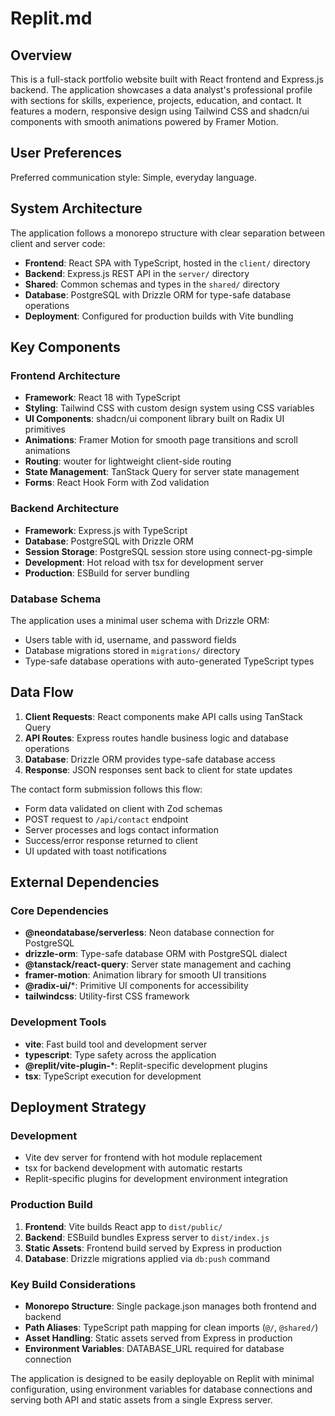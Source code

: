 # Replit.md

## Overview

This is a full-stack portfolio website built with React frontend and Express.js backend. The application showcases a data analyst's professional profile with sections for skills, experience, projects, education, and contact. It features a modern, responsive design using Tailwind CSS and shadcn/ui components with smooth animations powered by Framer Motion.

## User Preferences

Preferred communication style: Simple, everyday language.

## System Architecture

The application follows a monorepo structure with clear separation between client and server code:

- **Frontend**: React SPA with TypeScript, hosted in the `client/` directory
- **Backend**: Express.js REST API in the `server/` directory  
- **Shared**: Common schemas and types in the `shared/` directory
- **Database**: PostgreSQL with Drizzle ORM for type-safe database operations
- **Deployment**: Configured for production builds with Vite bundling

## Key Components

### Frontend Architecture
- **Framework**: React 18 with TypeScript
- **Styling**: Tailwind CSS with custom design system using CSS variables
- **UI Components**: shadcn/ui component library built on Radix UI primitives
- **Animations**: Framer Motion for smooth page transitions and scroll animations
- **Routing**: wouter for lightweight client-side routing
- **State Management**: TanStack Query for server state management
- **Forms**: React Hook Form with Zod validation

### Backend Architecture  
- **Framework**: Express.js with TypeScript
- **Database**: PostgreSQL with Drizzle ORM
- **Session Storage**: PostgreSQL session store using connect-pg-simple
- **Development**: Hot reload with tsx for development server
- **Production**: ESBuild for server bundling

### Database Schema
The application uses a minimal user schema with Drizzle ORM:
- Users table with id, username, and password fields
- Database migrations stored in `migrations/` directory
- Type-safe database operations with auto-generated TypeScript types

## Data Flow

1. **Client Requests**: React components make API calls using TanStack Query
2. **API Routes**: Express routes handle business logic and database operations
3. **Database**: Drizzle ORM provides type-safe database access
4. **Response**: JSON responses sent back to client for state updates

The contact form submission follows this flow:
- Form data validated on client with Zod schemas
- POST request to `/api/contact` endpoint
- Server processes and logs contact information
- Success/error response returned to client
- UI updated with toast notifications

## External Dependencies

### Core Dependencies
- **@neondatabase/serverless**: Neon database connection for PostgreSQL
- **drizzle-orm**: Type-safe database ORM with PostgreSQL dialect
- **@tanstack/react-query**: Server state management and caching
- **framer-motion**: Animation library for smooth UI transitions
- **@radix-ui/***: Primitive UI components for accessibility
- **tailwindcss**: Utility-first CSS framework

### Development Tools
- **vite**: Fast build tool and development server
- **typescript**: Type safety across the application
- **@replit/vite-plugin-***: Replit-specific development plugins
- **tsx**: TypeScript execution for development

## Deployment Strategy

### Development
- Vite dev server for frontend with hot module replacement
- tsx for backend development with automatic restarts
- Replit-specific plugins for development environment integration

### Production Build
1. **Frontend**: Vite builds React app to `dist/public/`
2. **Backend**: ESBuild bundles Express server to `dist/index.js`
3. **Static Assets**: Frontend build served by Express in production
4. **Database**: Drizzle migrations applied via `db:push` command

### Key Build Considerations
- **Monorepo Structure**: Single package.json manages both frontend and backend
- **Path Aliases**: TypeScript path mapping for clean imports (`@/`, `@shared/`)
- **Asset Handling**: Static assets served from Express in production
- **Environment Variables**: DATABASE_URL required for database connection

The application is designed to be easily deployable on Replit with minimal configuration, using environment variables for database connections and serving both API and static assets from a single Express server.